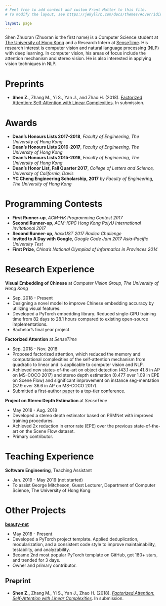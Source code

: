```yaml
---
# Feel free to add content and custom Front Matter to this file.
# To modify the layout, see https://jekyllrb.com/docs/themes/#overriding-theme-defaults

layout: page
---
```



Shen Zhuoran \(Zhuoran is the first name) is a Computer Science student at [The University of Hong Kong](https://www.cs.hku.hk/) and a Research Intern at [SenseTime](https://www.sensetime.com/). His research interest is computer vision and natural language processing (NLP) with deep learning. In computer vision, his areas of focus include the attention mechanism and stereo vision. He is also interested in applying vision techniques in NLP.

# Preprints

- **Shen Z.**, Zhang M., Yi S., Yan J., and Zhao H. (2018). [Factorized Attention: Self-Attention with Linear Complexities](https://arxiv.org/abs/1812.01243). In submission.

# Awards

- **Dean’s Honours Lists 2017-2018**, *Faculty of Engineering, The University of Hong Kong*
- **Dean’s Honours Lists 2016-2017**, *Faculty of Engineering, The University of Hong Kong*
- **Dean’s Honours Lists 2015-2016**, *Faculty of Engineering, The University of Hong Kong*
- **Dean’s Honor List, Fall Quarter 2017**, *College of Letters and Science, University of California, Davis*
- **YC Cheng Engineering Scholarship, 2017** by *Faculty of Engineering, The University of Hong Kong*

# Programming Contests

- **First Runner-up**, *ACM-HK Programming Contest 2017*
- **Second Runner-up**, *ACM-ICPC Hong Kong PolyU International Invitational 2017*
- **Second Runner-up**, *hackUST 2017 Radica Challenge*
- **Invited to A Day with Google**, *Google Code Jam 2017 Asia-Pacific University Test*
- **First Prize**, *China’s National Olympiad of Informatics in Provinces 2014*

# Research Experience

**Visual Embedding of Chinese** at *Computer Vision Group, The University of Hong Kong*

- Sep. 2018 - Present
- Designing a novel model to improve Chinese embedding accuracy by utilizing visual features.
- Developed a PyTorch embedding library. Reduced single-GPU training time from 82 days to 28.1 hours compared to existing open-source implementations.
- Bachelor’s final year project.

**Factorized Attention** at *SenseTime*

- Sep. 2018 - Nov. 2018
- Proposed factorized attention, which reduced the memory and computational complexities of the self-attention mechanism from quadratic to linear and is applicable to computer vision and NLP.
- Achieved new states-of-the-art on object detection (43.1 over 41.8 in AP on MS-COCO 2017) and stereo depth estimation (0.477 over 1.09 in EPE on Scene Flow) and significant improvement on instance seg-mentation (37.9 over 36.6 in AP on MS-COCO 2017).
- Submitted a first-author [paper](#preprint) to a top-tier conference.

**Project on Stereo Depth Estimation** at *SenseTime*

- May 2018 - Aug. 2018
- Developed a stereo depth estimator based on PSMNet with improved training procedures.
- Achieved 2x reduction in error rate (EPE) over the previous state-of-the-art on the Scene Flow dataset.
- Primary contributor.

# Teaching Experience

**Software Engineering**, Teaching Assistant

- Jan. 2019 - May 2019 \(not started)
- To assist George Mitcheson, Guest Lecturer, Department of Computer Science, The University of Hong Kong

# Other Projects

[**beauty-net**](https://github.com/cms-flash/beauty-net)

- May 2018 - Present
- Developed a PyTorch project template. Applied deduplication, modularization, and a consistent code style to improve maintainability, testability, and analyzability.
- Became 2nd most popular PyTorch template on GitHub, got 180+ stars, and trended for 3 days.
- Owner and primary contributor.

## Preprint
- **Shen Z.**, Zhang M., Yi S., Yan J., Zhao H. (2018). [*Factorized Attention: Self-Attention with Linear Complexities*](https://arxiv.org/abs/1812.01243). In submission.

